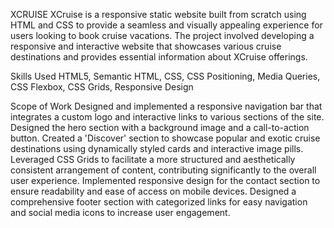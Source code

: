 XCRUISE
XCruise is a responsive static website built from scratch using HTML and CSS to provide a seamless and visually appealing experience for users looking to book cruise vacations. The project involved developing a responsive and interactive website that showcases various cruise destinations and provides essential information about XCruise offerings.

Skills Used HTML5, Semantic HTML, CSS, CSS Positioning, Media Queries, CSS Flexbox, CSS Grids, Responsive Design

Scope of Work Designed and implemented a responsive navigation bar that integrates a custom logo and interactive links to various sections of the site. Designed the hero section with a background image and a call-to-action button. Created a 'Discover' section to showcase popular and exotic cruise destinations using dynamically styled cards and interactive image pills. Leveraged CSS Grids to facilitate a more structured and aesthetically consistent arrangement of content, contributing significantly to the overall user experience. Implemented responsive design for the contact section to ensure readability and ease of access on mobile devices. Designed a comprehensive footer section with categorized links for easy navigation and social media icons to increase user engagement.
